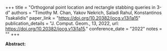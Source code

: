 +++
title = "Orthogonal point location and rectangle stabbing queries in 3-d"
authors = "Timothy M. Chan, Yakov Nekrich, Saladi Rahul, Konstantinos Tsakalidis"
paper_link = "https://doi.org/10.20382/jocg.v13i1a15"
publication_details = "J. Comput. Geom., 13, 2022, url: <a href='https://doi.org/10.20382/jocg.v13i1a15' target='_blank'>https://doi.org/10.20382/jocg.v13i1a15</a>."
conference_date = "2022"
notes = ""
+++

<b>Abstract:</b>
